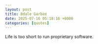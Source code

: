 ```yaml
---
layout: post
title: Bdale Garbee
date: 2025-07-16 05:18:16 +0000
categories: [quotes]
---
```


Life is too short to run proprietary software.  

